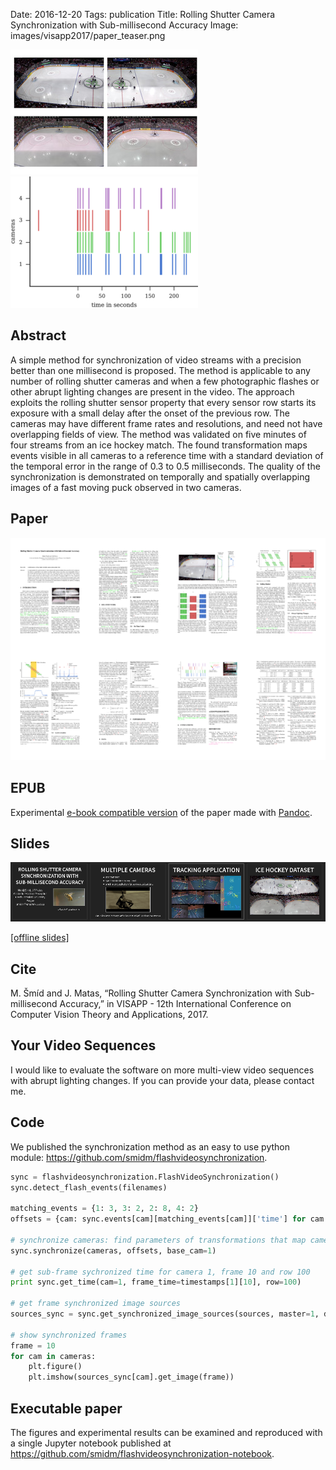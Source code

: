 Date: 2016-12-20
Tags: publication
Title: Rolling Shutter Camera Synchronization with Sub-millisecond Accuracy
Image: images/visapp2017/paper_teaser.png

![photographic flashes captured with a rolling shutter sensor](images/visapp2017/flashes_96_96_77_78.resized.jpg) ![events synchronized](images/visapp2017/events_1_2_3_4.resized.png)

## Abstract

<!-- PELICAN_BEGIN_SUMMARY -->
A simple method for synchronization of video streams with a precision better than one millisecond is proposed. The method is applicable to any number of rolling shutter cameras and when a few photographic flashes or other abrupt lighting changes are present in the video. The approach exploits the rolling shutter sensor property that every sensor row starts its exposure with a small delay after the onset of the previous row. The cameras may have different frame rates and resolutions, and need not have overlapping fields of view. The method was validated on five minutes of four streams from an ice hockey match. The found transformation maps events visible in all cameras to a reference time with a standard deviation of the temporal error in the range of 0.3 to 0.5 milliseconds. The quality of the synchronization is demonstrated on temporally and spatially overlapping images of a fast moving puck observed in two cameras.

<!-- PELICAN_END_SUMMARY -->

## Paper

[![paper thumbnails][2]][1]

  [1]: download/visapp2017_camera_ready_web.pdf
  [2]: images/visapp2017/paper_teaser.png
  
## EPUB

Experimental [e-book compatible version]({filename}/download/visapp2017_camera_ready.epub) of the paper made with [Pandoc](http://pandoc.org/).
  
## Slides

[![slides thumbnails][4]][3]

  [3]: download/2017_02_visapp_slides/slides_subframe_synchronization.html
  [4]: images/visapp2017/slides_teaser.png
  
[\[offline slides\]]({filename}/download/2017_02_visapp_slides.zip)

## Cite

M. Šmíd and J. Matas, “Rolling Shutter Camera Synchronization with Sub-millisecond Accuracy,” in VISAPP - 12th International Conference on Computer Vision Theory and Applications, 2017.

## Your Video Sequences

I would like to evaluate the software on more multi-view video sequences with abrupt lighting changes. If you can provide your data, please contact me.

## Code

We published the synchronization method as an easy to use python module: <https://github.com/smidm/flashvideosynchronization>.

```python
sync = flashvideosynchronization.FlashVideoSynchronization()
sync.detect_flash_events(filenames)

matching_events = {1: 3, 3: 2, 2: 8, 4: 2}
offsets = {cam: sync.events[cam][matching_events[cam]]['time'] for cam in cameras}

# synchronize cameras: find parameters of transformations that map camera time to reference camera time
sync.synchronize(cameras, offsets, base_cam=1)

# get sub-frame sychronized time for camera 1, frame 10 and row 100
print sync.get_time(cam=1, frame_time=timestamps[1][10], row=100) 

# get frame synchronized image sources
sources_sync = sync.get_synchronized_image_sources(sources, master=1, dropped=False)

# show synchronized frames
frame = 10
for cam in cameras:
    plt.figure()
    plt.imshow(sources_sync[cam].get_image(frame))
```

## Executable paper

The figures and experimental results can be examined and reproduced with a single Jupyter notebook published at <https://github.com/smidm/flashvideosynchronization-notebook>.


